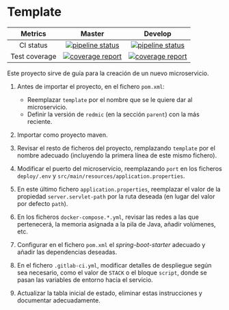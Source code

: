 # Template

| Metrics | Master | Develop |
|:-:|:-:|:-:|
| CI status | [![pipeline status](https://gitlab.com/redmic-project/server/template/badges/master/pipeline.svg)](https://gitlab.com/redmic-project/server/template/commits/master) | [![pipeline status](https://gitlab.com/redmic-project/server/template/badges/dev/pipeline.svg)](https://gitlab.com/redmic-project/server/template/commits/dev) |
| Test coverage | [![coverage report](https://gitlab.com/redmic-project/server/template/badges/master/coverage.svg)](https://gitlab.com/redmic-project/server/template/commits/master) | [![coverage report](https://gitlab.com/redmic-project/server/template/badges/dev/coverage.svg)](https://gitlab.com/redmic-project/server/template/commits/dev) |

Este proyecto sirve de guía para la creación de un nuevo microservicio.

1. Antes de importar el proyecto, en el fichero `pom.xml`:
	* Reemplazar `template` por el nombre que se le quiere dar al microservicio.
	* Definir la versión de `redmic` (en la sección `parent`) con la más reciente.

2. Importar como proyecto maven.

3. Revisar el resto de ficheros del proyecto, remplazando `template` por el nombre adecuado (incluyendo la primera línea de este mismo fichero).

4. Modificar el puerto del microservicio, reemplazando `port` en los ficheros `deploy/.env` y `src/main/resources/application.properties`.

5. En este último fichero `application.properties`, reemplazar el valor de la propiedad `server.servlet-path` por la ruta deseada (en lugar del valor por defecto `path`).

6. En los ficheros `docker-compose.*.yml`, revisar las redes a las que pertenecerá, la memoria asignada a la pila de Java, añadir volúmenes, etc.

7. Configurar en el fichero `pom.xml` el *spring-boot-starter* adecuado y añadir las dependencias deseadas.

8. En el fichero `.gitlab-ci.yml`, modificar detalles de despliegue según sea necesario, como el valor de `STACK` o el bloque `script`, donde se pasan las variables de entorno hacia el servicio.

9. Actualizar la tabla inicial de estado, eliminar estas instrucciones y documentar adecuadamente.
